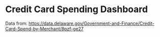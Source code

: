 # Credit Card Spending Dashboard

Data from: https://data.delaware.gov/Government-and-Finance/Credit-Card-Spend-by-Merchant/8pzf-ge27

